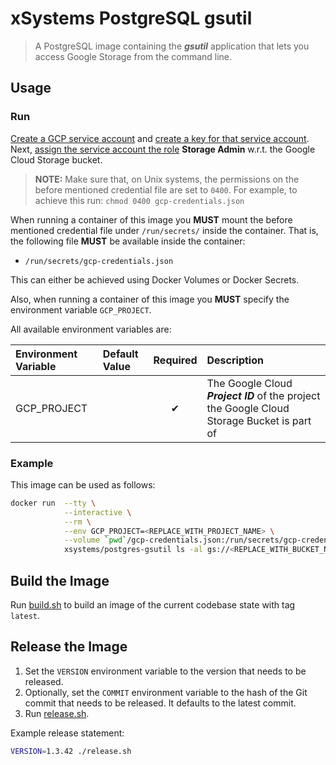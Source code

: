# xSystems PostgreSQL gsutil

> A PostgreSQL image containing the _**gsutil**_ application that lets you access Google Storage from the command line.

## Usage

### Run

[Create a GCP service account][gcp-service-account-create] and [create a key for that service account][gcp-service-account-key].
Next, [assign the service account the role][gcp-bucket-level-policy-member] **Storage Admin** w.r.t. the Google Cloud Storage bucket. 

> **NOTE:** Make sure that, on Unix systems, the permissions on the before mentioned credential file are set to `0400`. 
>           For example, to achieve this run: `chmod 0400 gcp-credentials.json`

When running a container of this image you **MUST** mount the before mentioned credential file under `/run/secrets/` inside the container.
That is, the following file **MUST** be available inside the container:

  - `/run/secrets/gcp-credentials.json`

This can either be achieved using Docker Volumes or Docker Secrets.

Also, when running a container of this image you **MUST** specify the environment variable `GCP_PROJECT`.

All available environment variables are:

| Environment Variable        | Default Value | Required  | Description                                                                                 |
| :-------------------------- | :------------ | :-------: | :------------------------------------------------------------------------------------------ |
| GCP_PROJECT                 |               |     ✔    | The Google Cloud _**Project ID**_ of the project the Google Cloud Storage Bucket is part of |


### Example

This image can be used as follows:

```sh
docker run  --tty \
            --interactive \
            --rm \
            --env GCP_PROJECT=<REPLACE_WITH_PROJECT_NAME> \
            --volume `pwd`/gcp-credentials.json:/run/secrets/gcp-credentials.json \
            xsystems/postgres-gsutil ls -al gs://<REPLACE_WITH_BUCKET_NAME>
```


## Build the Image

Run [build.sh](build.sh) to build an image of the current codebase state with tag `latest`.


## Release the Image

1. Set the `VERSION` environment variable to the version that needs to be released.
2. Optionally, set the `COMMIT` environment variable to the hash of the Git commit that needs to be released. It defaults to the latest commit.
3. Run [release.sh](release.sh).

Example release statement:

```sh
VERSION=1.3.42 ./release.sh
```


[gcp-service-account-create]: https://cloud.google.com/iam/docs/creating-managing-service-accounts#creating "Creating a GCP service account"
[gcp-service-account-key]: https://cloud.google.com/iam/docs/creating-managing-service-account-keys#creating_service_account_keys "Creating a GCP service account key"
[gcp-bucket-level-policy-member]: https://cloud.google.com/storage/docs/access-control/using-iam-permissions#bucket-add "Adding a member to a bucket-level policy"
[postgres-pgpass]: https://www.postgresql.org/docs/9.3/libpq-pgpass.html "The PostgreSQL password file .pgpass"
